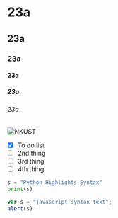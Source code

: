 # 23a
## 23a
### 23a
#### 23a
##### 23a
###### 23a

![NKUST](https://www.nkust.edu.tw/var/file/0/1000/img/771935115.jpg '高科大')

- [x] To do list
- [ ] 2nd thing
- [ ] 3rd thing
- [ ] 4th thing

```python
s = "Python Highlights Syntax"
print(s)
```

```js
var s = "javascript syntax text";
alert(s)
```
